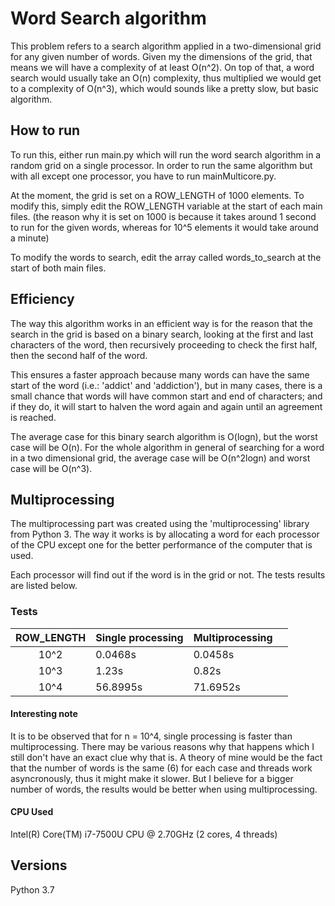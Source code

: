 # Word Search algorithm

This problem refers to a search algorithm applied in a two-dimensional grid for 
any given number of words. Given my the dimensions of the grid, that means we will have 
a complexity of at least O(n^2). On top of that, a word search would usually take 
an O(n) complexity, thus multiplied we would get to a complexity of O(n^3), which
would sounds like a pretty slow, but basic algorithm. 


## How to run 

To run this, either run main.py which will run the word search algorithm in a random grid
on a single processor. In order to run the same algorithm but with all except one processor,
you have to run mainMulticore.py. 

At the moment, the grid is set on a ROW_LENGTH of 1000 elements. To modify this, simply
edit the ROW_LENGTH variable at the start of each main files. 
(the reason why it is set on 1000 is because it takes around 1 second to run for the given words, 
whereas for 10^5 elements it would take around a minute)

To modify the words to search, edit the array called words_to_search at the 
start of both main files. 


## Efficiency 

The way this algorithm works in an efficient way is for the reason that the search
in the grid is based on a binary search, looking at the first and last characters of the word,
then recursively proceeding to check the first half, then the second half of the word.

This ensures a faster approach because many words can have the same start of the word (i.e.: 'addict' and 'addiction'), 
but in many cases, there is a small chance that words will have common start and end of characters;
and if they do, it will start to halven the word again and again until an agreement is reached.

The average case for this binary search algorithm is O(logn), but the worst case will be O(n).
For the whole algorithm in general of searching for a word in a two dimensional grid, 
the average case will be O(n^2logn) and worst case will be O(n^3).  


## Multiprocessing 

The multiprocessing part was created using the 'multiprocessing' library from Python 3.
The way it works is by allocating a word for each processor of the CPU except one for 
the better performance of the computer that is used. 

Each processor will find out if the word is in the grid or not. The tests results are listed below. 


### Tests

| ROW_LENGTH 	| Single processing 	| Multiprocessing 	|   	|
|:----------:	|-------------------	|-----------------	|---	|
| 10^2       	| 0.0468s           	| 0.0458s         	|   	|
| 10^3       	| 1.23s             	| 0.82s           	|   	|
| 10^4       	| 56.8995s          	| 71.6952s        	|   	|

#### Interesting note
It is to be observed that for n = 10^4, single processing is faster than multiprocessing.
There may be various reasons why that happens which I still don't have an exact clue why that is.
A theory of mine would be the fact that the number of words is the same (6) for each case
and threads work asyncronously, thus it might make it slower. But I believe for a bigger 
number of words, the results would be better when using multiprocessing. 

#### CPU Used

Intel(R) Core(TM) i7-7500U CPU @ 2.70GHz (2 cores, 4 threads)

## Versions
Python 3.7 